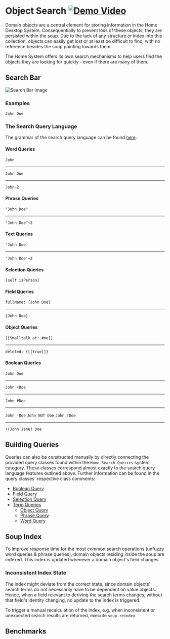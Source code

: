 # Object Search [![Demo Video][demo-badge]][demo-url]
Domain objects are a central element for storing information in the Home Desktop System. Consequentially to prevent loss of these objects, they are persisted within the soup. Due to the lack of any structure or index into this collection, objects can easily get lost or at least be difficult to find, with no reference besides the soup pointing towards them.

The Home System offers its own search mechanisms to help users find the objects they are looking for quickly - even if there are many of them.

## Search Bar
![Search Bar Image][search-bar]

### Examples
`John Doe`

### The Search Query Language
The grammar of the search query language can be found [here][grammar].

#### Word Queries
`John`

---
`John Doe`

---
`John~2`

#### Phrase Queries
`"John Doe"`

---
`"John Doe"~2`

#### Text Queries
`'John Doe'`

---
`'John Doe'~2`

#### Selection Queries
`[self isPerson]`

#### Field Queries
`fullName: {John Doe}`

---
`{John Doe}`

#### Object Queries
`[[Smalltalk at: #me]]`

---
`deleted: {[[true]]}`

#### Boolean Queries
`John Doe`

---
`John +Doe`

---
`John #Doe`

---
`John -Doe` `John NOT Doe` `John !Doe`

---
`+(John Jane) Doe`


## Building Queries
Queries can also be constructed manually by directly connecting the provided query classes found within the `Home-Search-Queries` system category. These classes correspond almost exactly to the search query language features outlined above. Further information can be found in the query classes' respective class comments:
  * [Boolean Query]
  * [Field Query]
  * [Selection Query]
  * [Term Queries]
    * [Object Query]
    * [Phrase Query]
    * [Word Query]


## Soup Index
To improve response time for the most common search operations (unfuzzy word queries & phrase queries), domain objects residing inside the soup are indexed. This index is updated whenever a domain object's field changes.

### Inconsistent Index State
The index might deviate from the correct state, since domain objects' search terms do not necessarily have to be dependent on value objects. Hence, when a field relevant to deriving the search terms changes, without that field's identity changing, no update to the index is triggered.

To trigger a manual recalculation of the index, e.g. when inconsistent or unexpected search results are returned, execute `soup reindex`.

## Benchmarks




<!-- References -->
[demo-badge]: https://img.shields.io/badge/demo-vimeo-blue

[grammar]: ../repository/Home.package/HsQueryLanguage.class/class/serializedGrammar.st

[Boolean Query]: ../repository/Home.package/HsBooleanQuery.class/README.md
[Field Query]: ../repository/Home.package/HsFieldQuery.class/README.md
[Selection Query]: ../repository/Home.package/HsSelectionQuery.class/README.md
[Term Queries]: ../repository/Home.package/HsTermQuery.class/README.md
[Object Query]: ../repository/Home.package/HsObjectTerm.class/README.md
[Phrase Query]: ../repository/Home.package/HsPhraseTerm.class/README.md
[Word Query]: ../repository/Home.package/HsWordTerm.class/README.md


<!-- Todo -->
[demo-url]: https://vimeo.com/
[search-bar]: https://proxy.duckduckgo.com/iu/?u=https%3A%2F%2Fmedia.istockphoto.com%2Fphotos%2Fsearch-bar-element-design-search-box-on-white-background-3d-render-picture-id1013557844%3Fk%3D6%26m%3D1013557844%26s%3D612x612%26w%3D0%26h%3DNHhull5GM3JHFJt9TxLPR3iui9fshugtOTX59etr69c%3D&f=1

